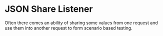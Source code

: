 # JSON Share Listener

Often there comes an ability of sharing some values from one request and use them into another request to form scenario based testing.